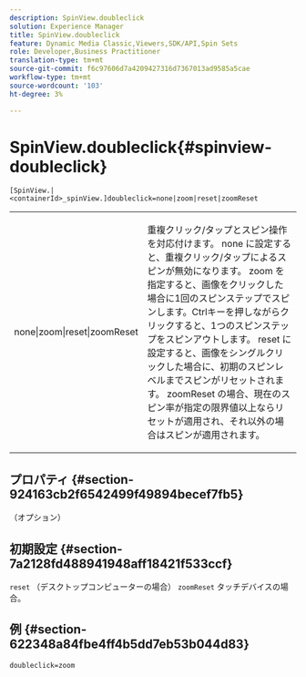 ```yaml
---
description: SpinView.doubleclick
solution: Experience Manager
title: SpinView.doubleclick
feature: Dynamic Media Classic,Viewers,SDK/API,Spin Sets
role: Developer,Business Practitioner
translation-type: tm+mt
source-git-commit: f6c97606d7a4209427316d7367013ad9585a5cae
workflow-type: tm+mt
source-wordcount: '103'
ht-degree: 3%

---
```



# SpinView.doubleclick{#spinview-doubleclick}

`[SpinView.|<containerId>_spinView.]doubleclick=none|zoom|reset|zoomReset`

<table id="table_E314540D347D47699C04EB80D20C0721"> 
 <tbody> 
  <tr> 
   <td colname="col1"> <p> <span class="codeph"> none|zoom|reset|zoomReset  </span> </p> </td> 
   <td colname="col2"> <p> 重複クリック/タップとスピン操作を対応付けます。 <span class="codeph"> none </span>に設定すると、重複クリック/タップによるスピンが無効になります。 <span class="codeph"> zoom </span>を指定すると、画像をクリックした場合に1回のスピンステップでスピンします。Ctrlキーを押しながらクリックすると、1つのスピンステップをスピンアウトします。 <span class="codeph"> reset </span>に設定すると、画像をシングルクリックした場合に、初期のスピンレベルまでスピンがリセットされます。 <span class="codeph"> zoomReset </span>の場合、現在のスピン率が指定の限界値以上ならリセットが適用され、それ以外の場合はスピンが適用されます。 </p> </td> 
  </tr> 
 </tbody> 
</table>

## プロパティ {#section-924163cb2f6542499f49894becef7fb5}

（オプション）

## 初期設定 {#section-7a2128fd488941948aff18421f533ccf}

`reset` （デスクトップコンピューターの場合） `zoomReset` タッチデバイスの場合。

## 例 {#section-622348a84fbe4ff4b5dd7eb53b044d83}

`doubleclick=zoom`
